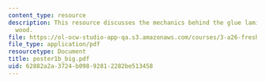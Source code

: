 ```yaml
---
content_type: resource
description: This resource discusses the mechanics behind the glue laminated (glulam)
  wood.
file: https://ol-ocw-studio-app-qa.s3.amazonaws.com/courses/3-a26-freshman-seminar-the-nature-of-engineering-fall-2005/62882a2a3724b09892812282be513458_poster1b_big.pdf
file_type: application/pdf
resourcetype: Document
title: poster1b_big.pdf
uid: 62882a2a-3724-b098-9281-2282be513458
---
```

